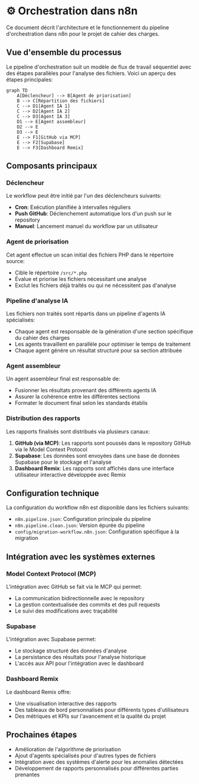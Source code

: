# ⚙️ Orchestration dans n8n

Ce document décrit l'architecture et le fonctionnement du pipeline d'orchestration dans n8n pour le projet de cahier des charges.

## Vue d'ensemble du processus

Le pipeline d'orchestration suit un modèle de flux de travail séquentiel avec des étapes parallèles pour l'analyse des fichiers. Voici un aperçu des étapes principales:

```mermaid
graph TD
    A[Déclencheur] --> B[Agent de priorisation]
    B --> C[Répartition des fichiers]
    C --> D1[Agent IA 1]
    C --> D2[Agent IA 2]
    C --> D3[Agent IA 3]
    D1 --> E[Agent assembleur]
    D2 --> E
    D3 --> E
    E --> F1[GitHub via MCP]
    E --> F2[Supabase]
    E --> F3[Dashboard Remix]
```

## Composants principaux

### Déclencheur

Le workflow peut être initié par l'un des déclencheurs suivants:
- **Cron**: Exécution planifiée à intervalles réguliers
- **Push GitHub**: Déclenchement automatique lors d'un push sur le repository
- **Manuel**: Lancement manuel du workflow par un utilisateur

### Agent de priorisation

Cet agent effectue un scan initial des fichiers PHP dans le répertoire source:
- Cible le répertoire `/src/*.php`
- Évalue et priorise les fichiers nécessitant une analyse
- Exclut les fichiers déjà traités ou qui ne nécessitent pas d'analyse

### Pipeline d'analyse IA

Les fichiers non traités sont répartis dans un pipeline d'agents IA spécialisés:
- Chaque agent est responsable de la génération d'une section spécifique du cahier des charges
- Les agents travaillent en parallèle pour optimiser le temps de traitement
- Chaque agent génère un résultat structuré pour sa section attribuée

### Agent assembleur

Un agent assembleur final est responsable de:
- Fusionner les résultats provenant des différents agents IA
- Assurer la cohérence entre les différentes sections
- Formater le document final selon les standards établis

### Distribution des rapports

Les rapports finalisés sont distribués via plusieurs canaux:
1. **GitHub (via MCP)**: Les rapports sont poussés dans le repository GitHub via le Model Context Protocol
2. **Supabase**: Les données sont envoyées dans une base de données Supabase pour le stockage et l'analyse
3. **Dashboard Remix**: Les rapports sont affichés dans une interface utilisateur interactive développée avec Remix

## Configuration technique

La configuration du workflow n8n est disponible dans les fichiers suivants:
- `n8n.pipeline.json`: Configuration principale du pipeline
- `n8n.pipeline.clean.json`: Version épurée du pipeline
- `config/migration-workflow.n8n.json`: Configuration spécifique à la migration

## Intégration avec les systèmes externes

### Model Context Protocol (MCP)

L'intégration avec GitHub se fait via le MCP qui permet:
- La communication bidirectionnelle avec le repository
- La gestion contextualisée des commits et des pull requests
- Le suivi des modifications avec traçabilité

### Supabase

L'intégration avec Supabase permet:
- Le stockage structuré des données d'analyse
- La persistance des résultats pour l'analyse historique
- L'accès aux API pour l'intégration avec le dashboard

### Dashboard Remix

Le dashboard Remix offre:
- Une visualisation interactive des rapports
- Des tableaux de bord personnalisés pour différents types d'utilisateurs
- Des métriques et KPIs sur l'avancement et la qualité du projet

## Prochaines étapes

- Amélioration de l'algorithme de priorisation
- Ajout d'agents spécialisés pour d'autres types de fichiers
- Intégration avec des systèmes d'alerte pour les anomalies détectées
- Développement de rapports personnalisés pour différentes parties prenantes
